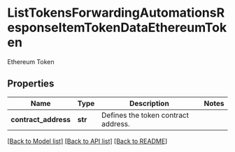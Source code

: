 # ListTokensForwardingAutomationsResponseItemTokenDataEthereumToken

Ethereum Token

## Properties
Name | Type | Description | Notes
------------ | ------------- | ------------- | -------------
**contract_address** | **str** | Defines the token contract address. | 

[[Back to Model list]](../README.md#documentation-for-models) [[Back to API list]](../README.md#documentation-for-api-endpoints) [[Back to README]](../README.md)


